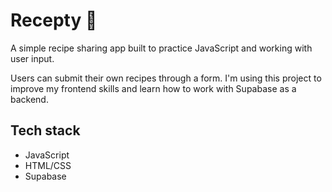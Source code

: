 # Recepty 🍲

A simple recipe sharing app built to practice JavaScript and working with user input.

Users can submit their own recipes through a form. I'm using this project to improve my frontend skills and learn how to work with Supabase as a backend.

## Tech stack
- JavaScript
- HTML/CSS
- Supabase

